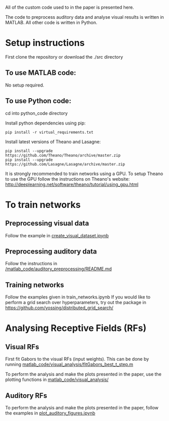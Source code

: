 All of the custom code used to in the paper is presented here. 

The code to preprocess  auditory data and analyse visual results is written in MATLAB. 
All other code is written in Python. 

# Setup instructions
First clone the repository or download the ./src directory

## To use MATLAB code:
No setup required. 

## To use Python code:

cd into python_code directory

Install python dependencies using pip:

	pip install -r virtual_requirements.txt

Install latest versions of Theano and Lasagne:

	pip install --upgrade https://github.com/Theano/Theano/archive/master.zip
	pip install --upgrade https://github.com/Lasagne/Lasagne/archive/master.zip

It is strongly recommended to train networks using a GPU.
To setup Theano to use the GPU follow the instructions on Theano's website: http://deeplearning.net/software/theano/tutorial/using_gpu.html

# To train networks

## Preprocessing visual data

Follow the example in [create_visual_dataset.ipynb](python_code/create_visual_dataset.ipynb)

## Preprocessing auditory data

Follow the instructions in [/matlab_code/auditory_preprocessing/README.md](matlab_code/auditory_preprocessing/README.md)

## Training networks

Follow the examples given in train_networks.ipynb
If you would like to perform a grid search over hyperparameters, try out the package in https://github.com/yossing/distributed_grid_search/

# Analysing Receptive Fields (RFs)

## Visual RFs
First fit Gabors to the visual RFs (input weights). This can be done by running [matlab_code/visual_analysis/fitGabors_best_t_step.m](matlab_code/visual_analysis/fitGabors_best_t_step.m)

To perform the analysis and make the plots presented in the paper, use the plotting functions in [matlab_code/visual_analysis/](matlab_code/visual_analysis/)

## Auditory RFs
To perform the analysis and make the plots presented in the paper, follow the examples in [plot_auditory_figures.ipynb](python_code/plot_auditory_figures.ipynb)
